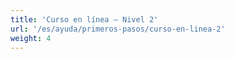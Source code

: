 ```yaml
---
title: 'Curso en línea – Nivel 2'
url: '/es/ayuda/primeros-pasos/curso-en-linea-2'
weight: 4
---
```


